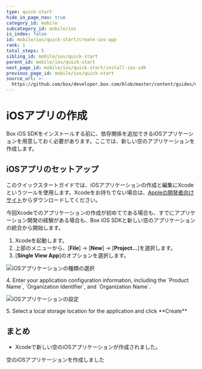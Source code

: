 ```yaml
---
type: quick-start
hide_in_page_nav: true
category_id: mobile
subcategory_id: mobile/ios
is_index: false
id: mobile/ios/quick-start/create-ios-app
rank: 1
total_steps: 5
sibling_id: mobile/ios/quick-start
parent_id: mobile/ios/quick-start
next_page_id: mobile/ios/quick-start/install-ios-sdk
previous_page_id: mobile/ios/quick-start
source_url: >-
  https://github.com/box/developer.box.com/blob/master/content/guides/mobile/ios/quick-start/1-create-ios-app.md
---
```

# iOSアプリの作成

Box iOS SDKをインストールする前に、依存関係を追加できるiOSアプリケーションを用意しておく必要があります。ここでは、新しい空のアプリケーションを作成します。

## iOSアプリのセットアップ

このクイックスタートガイドでは、iOSアプリケーションの作成と編集にXcodeというツールを使用します。Xcodeをお持ちでない場合は、[Appleの開発者向けサイト](https://developer.apple.com/xcode/)からダウンロードしてください。

今回Xcodeでのアプリケーションの作成が初めてである場合も、すでにアプリケーション開発の経験がある場合も、Box iOS SDKと新しい空のアプリケーションの統合から開始します。

1. Xcodeを起動します。
2. 上部のメニューから、\[**File**] -> \[**New**] -> \[**Project...**]を選択します。
3. \[**Single View App**]のオプションを選択します。
   <ImageFrame center>

![iOSアプリケーションの種類の選択](./create-app-type.png)

</ImageFrame>
4. Enter your application configuration information, including the
`Product Name`, `Organization Identifier`, and `Organization Name`.
<ImageFrame center>

![iOSアプリケーションの設定](./create-app-config.png)

</ImageFrame>
5. Select a local storage location for the application and click **Create**

</Choice>

## まとめ

* Xcodeで新しい空のiOSアプリケーションが作成されました。

<Next>

空のiOSアプリケーションを作成しました

</Next>
